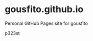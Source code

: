 # gousfito.github.io
Personal GitHub Pages site for gousfito





































p323st
